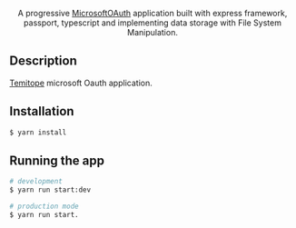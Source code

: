   <p align="center">A progressive <a href="http://github.com/temitopeAdeyemo/MicrosoftOAuth" target="_blank">MicrosoftOAuth</a> application built with express framework, passport, typescript and implementing data storage with File System Manipulation.</p>
  <!--[![Backers on Open Collective](https://opencollective.com/nest/backers/badge.svg)](https://opencollective.com/nest#backer)
  [![Sponsors on Open Collective](https://opencollective.com/nest/sponsors/badge.svg)](https://opencollective.com/nest#sponsor)-->

## Description

[Temitope](http://github.com/temitopeAdeyemo/MicrosoftOAuth) microsoft Oauth application.

## Installation

```bash
$ yarn install
```

## Running the app

```bash
# development
$ yarn run start:dev

# production mode
$ yarn run start.
```

```

